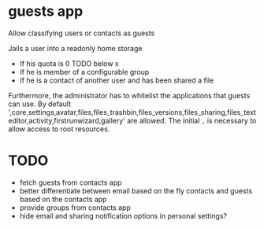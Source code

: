 # guests app

Allow classifying users or contacts as guests

Jails a user into a readonly home storage

* If his quota is 0 TODO below x
* If he is member of a configurable group
* If he is a contact of another user and has been shared a file

Furthermore, the administrator has to whitelist the applications that guests can use.
By default ',core,settings,avatar,files,files_trashbin,files_versions,files_sharing,files_texteditor,activity,firstrunwizard,gallery' are allowed.
The initial `,` is necessary to allow access to root resources.

# TODO
- fetch guests from contacts app
- better differentiate between email based on the fly contacts and guests based on the contacts app
- provide groups from contacts app
- hide email and sharing notification options in personal settings?